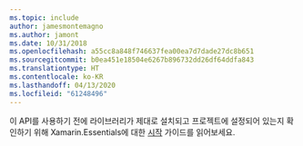 ```yaml
---
ms.topic: include
author: jamesmontemagno
ms.author: jamont
ms.date: 10/31/2018
ms.openlocfilehash: a55cc8a848f746637fea00ea7d7dade27dc8b651
ms.sourcegitcommit: b0ea451e18504e6267b896732dd26df64ddfa843
ms.translationtype: HT
ms.contentlocale: ko-KR
ms.lasthandoff: 04/13/2020
ms.locfileid: "61248496"
---
```

이 API를 사용하기 전에 라이브러리가 제대로 설치되고 프로젝트에 설정되어 있는지 확인하기 위해 Xamarin.Essentials에 대한 [시작](~/essentials/get-started.md) 가이드를 읽어보세요.
